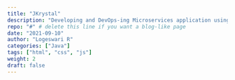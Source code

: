 ```yaml
---
title: "JKrystal"
description: "Developing and DevOps-ing Microservices application using Java SpringBoot"
repo: "#" # delete this line if you want a blog-like page
date: "2021-09-10"
author: "Logeswari R"
categories: ["Java"]
tags: ["html", "css", "js"]
weight: 2
draft: false
---
```

